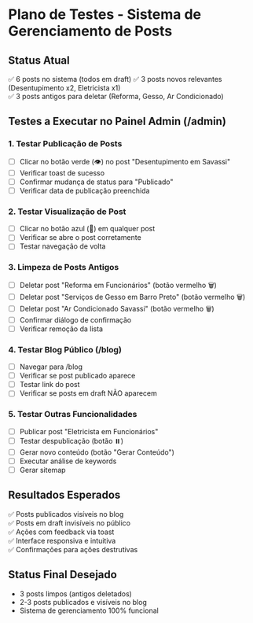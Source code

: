 # Plano de Testes - Sistema de Gerenciamento de Posts

## Status Atual
✅ 6 posts no sistema (todos em draft)
✅ 3 posts novos relevantes (Desentupimento x2, Eletricista x1)  
✅ 3 posts antigos para deletar (Reforma, Gesso, Ar Condicionado)

## Testes a Executar no Painel Admin (/admin)

### 1. Testar Publicação de Posts
- [ ] Clicar no botão verde (👁️) no post "Desentupimento em Savassi"
- [ ] Verificar toast de sucesso
- [ ] Confirmar mudança de status para "Publicado" 
- [ ] Verificar data de publicação preenchida

### 2. Testar Visualização de Post
- [ ] Clicar no botão azul (📄) em qualquer post
- [ ] Verificar se abre o post corretamente
- [ ] Testar navegação de volta

### 3. Limpeza de Posts Antigos
- [ ] Deletar post "Reforma em Funcionários" (botão vermelho 🗑️)
- [ ] Deletar post "Serviços de Gesso em Barro Preto" (botão vermelho 🗑️)
- [ ] Deletar post "Ar Condicionado Savassi" (botão vermelho 🗑️)
- [ ] Confirmar diálogo de confirmação
- [ ] Verificar remoção da lista

### 4. Testar Blog Público (/blog)
- [ ] Navegar para /blog
- [ ] Verificar se post publicado aparece
- [ ] Testar link do post
- [ ] Verificar se posts em draft NÃO aparecem

### 5. Testar Outras Funcionalidades
- [ ] Publicar post "Eletricista em Funcionários"
- [ ] Testar despublicação (botão ⏸️)
- [ ] Gerar novo conteúdo (botão "Gerar Conteúdo")
- [ ] Executar análise de keywords
- [ ] Gerar sitemap

## Resultados Esperados
✅ Posts publicados visíveis no blog  
✅ Posts em draft invisíveis no público  
✅ Ações com feedback via toast  
✅ Interface responsiva e intuitiva  
✅ Confirmações para ações destrutivas

## Status Final Desejado
- 3 posts limpos (antigos deletados)
- 2-3 posts publicados e visíveis no blog
- Sistema de gerenciamento 100% funcional